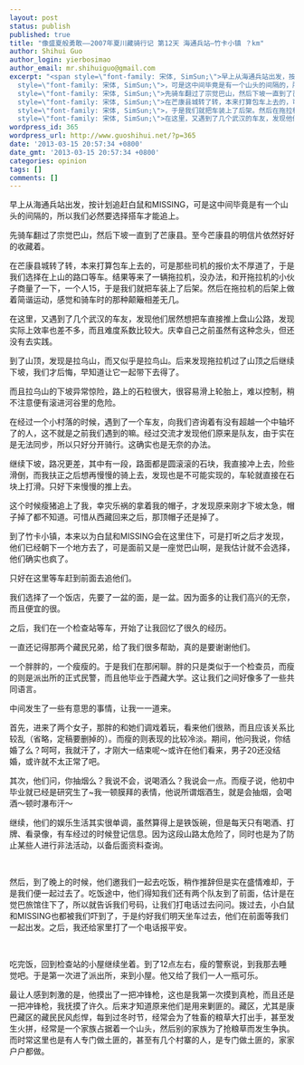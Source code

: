 ```yaml
---
layout: post
status: publish
published: true
title: "像盛夏般勇敢——2007年夏川藏骑行记 第12天 海通兵站—竹卡小镇 ？km"
author: Shihui Guo
author_login: yierbosimao
author_email: mr.shihuiguo@gmail.com
excerpt: "<span style=\"font-family: 宋体, SimSun;\">早上从海通兵站出发，按计划追赶白鼠和</span>MISSING<span
  style=\"font-family: 宋体, SimSun;\">，可是这中间毕竟是有一个山头的间隔的，所以我们必然要选择搭车才能追上。</span>\r\n\r\n<span
  style=\"font-family: 宋体, SimSun;\">先骑车翻过了宗觉巴山，然后下坡一直到了芒康县。至今芒康县的明信片依然好好的收藏着。</span>\r\n\r\n<span
  style=\"font-family: 宋体, SimSun;\">在芒康县城转了转，本来打算包车上去的，可是那些司机的报价太不厚道了，于是我们选择在上山的路口等车。结果等来了一辆拖拉机，没办法，和开拖拉机的小伙子商量了一下，一个人</span>15<span
  style=\"font-family: 宋体, SimSun;\">，于是我们就把车装上了后架。然后在拖拉机的后架上做着简谐运动，感觉和骑车时的那种颠簸相差无几。</span>\r\n\r\n<span
  style=\"font-family: 宋体, SimSun;\">在这里，又遇到了几个武汉的车友，发现他们居然想把车直接推上盘山公路，发现实际上效率也差不多，而且难度系数比较大。庆幸自己之前虽然有这种念头，但还没有去实践。</span>\r\n\r\n"
wordpress_id: 365
wordpress_url: http://www.guoshihui.net/?p=365
date: '2013-03-15 20:57:34 +0800'
date_gmt: '2013-03-15 20:57:34 +0800'
categories: opinion
tags: []
comments: []
---
```

<p><span style="font-family: 宋体, SimSun;">早上从海通兵站出发，按计划追赶白鼠和</span>MISSING<span style="font-family: 宋体, SimSun;">，可是这中间毕竟是有一个山头的间隔的，所以我们必然要选择搭车才能追上。</span></p>
<p><span style="font-family: 宋体, SimSun;">先骑车翻过了宗觉巴山，然后下坡一直到了芒康县。至今芒康县的明信片依然好好的收藏着。</span></p>
<p><span style="font-family: 宋体, SimSun;">在芒康县城转了转，本来打算包车上去的，可是那些司机的报价太不厚道了，于是我们选择在上山的路口等车。结果等来了一辆拖拉机，没办法，和开拖拉机的小伙子商量了一下，一个人</span>15<span style="font-family: 宋体, SimSun;">，于是我们就把车装上了后架。然后在拖拉机的后架上做着简谐运动，感觉和骑车时的那种颠簸相差无几。</span></p>
<p><span style="font-family: 宋体, SimSun;">在这里，又遇到了几个武汉的车友，发现他们居然想把车直接推上盘山公路，发现实际上效率也差不多，而且难度系数比较大。庆幸自己之前虽然有这种念头，但还没有去实践。</span></p>
<p><a id="more"></a><a id="more-365"></a></p>
<p><span style="font-family: 宋体, SimSun;">到了山顶，发现是拉乌山，而又似乎是拉鸟山。后来发现拖拉机过了山顶之后继续下坡，我们才后悔，早知道让它一起带下去得了。</span></p>
<p><span style="font-family: 宋体, SimSun;">而且拉乌山的下坡异常惊险，路上的石粒很大，很容易滑上轮胎上，难以控制，稍不注意便有滚进河谷里的危险。</span></p>
<p><span style="font-family: 宋体, SimSun;">在经过一个小村落的时候，遇到了一个车友，向我们咨询着有没有超越一个中轴坏了的人，这不就是之前我们遇到的嘛。经过交流才发现他们原来是队友，由于实在是无法同步，所以只好分开骑行。这确实也是无奈的办法。</span></p>
<p><span style="font-family: 宋体, SimSun;">继续下坡，路况更差，其中有一段，路面都是圆滚滚的石块，我直接冲上去，险些滑倒，而我扶正之后想再慢慢的骑上去，发现也是不可能实现的，车轮就直接在石块上打滑。只好下来慢慢的推上去。</span></p>
<p><span style="font-family: 宋体, SimSun;">这个时候瘦猪追上了我，幸灾乐祸的拿着我的帽子，才发现原来刚才下坡太急，帽子掉了都不知道。可惜从西藏回来之后，那顶帽子还是掉了。</span></p>
<p><span style="font-family: 宋体, SimSun;">到了竹卡小镇，本来以为白鼠和</span>MISSING<span style="font-family: 宋体, SimSun;">会在这里住下，可是打听之后才发现，他们已经朝下一个地方去了，可是面前又是一座觉巴山啊，是我估计就不会选择，他们确实也疯了。</span></p>
<p><span style="font-family: 宋体, SimSun;">只好在这里等车赶到前面去追他们。</span></p>
<p><span style="font-family: 宋体, SimSun;">我们选择了一个饭店，先要了一盆的面，是一盆。因为面多的让我们高兴的无奈，而且便宜的很。</span></p>
<p><span style="font-family: 宋体, SimSun;">之后，我们在一个检查站等车，开始了让我回忆了很久的经历。</span></p>
<p><span style="font-family: 宋体, SimSun;">一直还记得那两个藏民兄弟，给了我们很多帮助，真的是要谢谢他们。</span></p>
<p><span style="font-family: 宋体, SimSun;">一个胖胖的，一个瘦瘦的。于是我们在那闲聊。胖的只是类似于一个检查员，而瘦的则是派出所的正式民警，而且他毕业于西藏大学。这让我们之间好像多了一些共同语言。</span></p>
<p><span style="font-family: 宋体, SimSun;">中间发生了一些有意思的事情，让我一一道来。</span></p>
<p><span style="font-family: 宋体, SimSun;">首先，进来了两个女子，那胖的和她们调戏着玩，看来他们很熟，而且应该关系比较乱（省略，定稿要删掉的）。而瘦的则表现的比较冷淡。期间，他问我说，你结婚了么？呵呵，我就汗了，才刚大一结束呢～或许在他们看来，男子</span>20<span style="font-family: 宋体, SimSun;">还没结婚，或许就不太正常了吧。</span></p>
<p><span style="font-family: 宋体, SimSun;">其次，他们问，你抽烟么？我说不会，说喝酒么？我说会一点。而瘦子说，他初中毕业就已经是研究生了</span>~<span style="font-family: 宋体, SimSun;">我一顿膜拜的表情，他说所谓烟酒生，就是会抽烟，会喝酒～顿时瀑布汗～</span></p>
<p><span style="font-family: 宋体, SimSun;">继续，他们的娱乐生活其实很单调，虽然算得上是铁饭碗，但是每天只有喝酒、打牌、看录像，有车经过的时候登记信息。因为这段山路太危险了，同时也是为了防止某些人进行非法活动，以备后面资料查询。</span></p>
<p>&nbsp;</p>
<p><span style="font-family: 宋体, SimSun;">然后，到了晚上的时候，他们邀我们一起去吃饭，稍作推辞但是实在盛情难却，于是我们便一起过去了。吃饭途中，他们得知我们还有两个队友到了前面，估计是在觉巴旅馆住下了，所以就告诉我们号码，让我们打电话过去问问。拨过去，小白鼠和</span>MISSING<span style="font-family: 宋体, SimSun;">也都被我们吓到了，于是约好我们明天坐车过去，他们在前面等我们一起出发。之后，我还给家里打了一个电话报平安。</span></p>
<p>&nbsp;</p>
<p><span style="font-family: 宋体, SimSun;">吃完饭，回到检查站的小屋继续坐着。到了</span>12<span style="font-family: 宋体, SimSun;">点左右，瘦的警察说，到我那去睡觉吧。于是第一次进了派出所，来到小屋。他又给了我们一人一瓶可乐。</span></p>
<p><span style="font-family: 宋体, SimSun;">最让人感到刺激的是，他摸出了一把冲锋枪，这也是我第一次摸到真枪，而且还是一把冲锋枪，我抚摸了许久。后来才知道原来他们是用来剿匪的。藏区，尤其是康巴藏区的藏民民风彪悍，每到过冬时节，经常会为了牲畜的粮草大打出手，甚至发生火拼，经常是一个家族占据着一个山头，然后别的家族为了抢粮草而发生争执。而时常这里也是有人专门做土匪的，甚至有几个村寨的人，是专门做土匪的，家家户户都做。</span></p>
